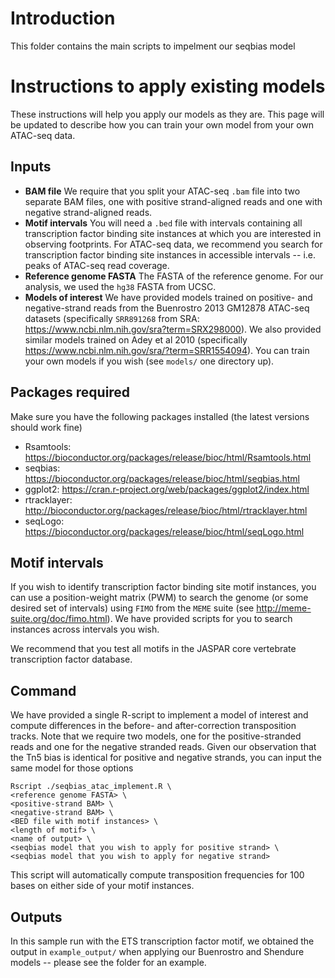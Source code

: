 # Introduction

This folder contains the main scripts to impelment our seqbias model


# Instructions to apply existing models

These instructions will help you apply our models as they are. This page will be updated to describe how you can train your own model from your own ATAC-seq data.

## Inputs

* **BAM file** We require that you split your ATAC-seq `.bam` file into two separate BAM files, one with positive strand-aligned reads and one with negative strand-aligned reads.
* **Motif intervals** You will need a `.bed` file with intervals containing all transcription factor binding site instances at which you are interested in observing footprints. For ATAC-seq data, we recommend you search for transcription factor binding site instances in accessible intervals -- i.e. peaks of ATAC-seq read coverage.
* **Reference genome FASTA** The FASTA of the reference genome. For our analysis, we used the `hg38` FASTA from UCSC.
* **Models of interest** We have provided models trained on positive- and negative-strand reads from the Buenrostro 2013 GM12878 ATAC-seq datasets (specifically `SRR891268` from SRA: https://www.ncbi.nlm.nih.gov/sra?term=SRX298000). We also provided similar models trained on Adey et al 2010 (specifically https://www.ncbi.nlm.nih.gov/sra/?term=SRR1554094). You can train your own models if you wish (see `models/` one directory up). 

## Packages required

Make sure you have the following packages installed (the latest versions should work fine)

* Rsamtools: https://bioconductor.org/packages/release/bioc/html/Rsamtools.html
* seqbias: https://bioconductor.org/packages/release/bioc/html/seqbias.html
* ggplot2: https://cran.r-project.org/web/packages/ggplot2/index.html
* rtracklayer: http://bioconductor.org/packages/release/bioc/html/rtracklayer.html
* seqLogo: https://bioconductor.org/packages/release/bioc/html/seqLogo.html

## Motif intervals
If you wish to identify transcription factor binding site motif instances, you can use a position-weight matrix (PWM) to search the genome (or some desired set of intervals) using `FIMO` from the `MEME` suite (see http://meme-suite.org/doc/fimo.html). We have provided scripts for you to search instances across intervals you wish.

We recommend that you test all motifs in the JASPAR core vertebrate transcription factor database. 

## Command

We have provided a single R-script to implement a model of interest and compute differences in the before- and after-correction transposition tracks. Note that we require two models, one for the positive-stranded reads and one for the negative stranded reads. Given our observation that the Tn5 bias is identical for positive and negative strands, you can input the same model for those options

```
Rscript ./seqbias_atac_implement.R \
<reference genome FASTA> \
<positive-strand BAM> \
<negative-strand BAM> \
<BED file with motif instances> \
<length of motif> \
<name of output> \
<seqbias model that you wish to apply for positive strand> \
<seqbias model that you wish to apply for negative strand>
```

This script will automatically compute transposition frequencies for 100 bases on either side of your motif instances.  

## Outputs

In this sample run with the ETS transcription factor motif, we obtained the output in `example_output/` when applying our Buenrostro and Shendure models -- please see the folder for an example. 




